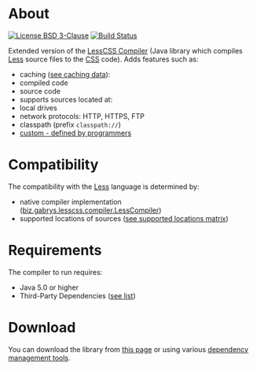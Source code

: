 # About
[![License BSD 3-Clause](https://img.shields.io/badge/license-BSD%203--Clause-blue.svg)](http://lesscss-extended-compiler.projects.gabrys.biz/license.txt)
[![Build Status](https://travis-ci.org/gabrysbiz/lesscss-extended-compiler.svg?branch=develop)](https://travis-ci.org/gabrysbiz/lesscss-extended-compiler)

Extended version of the [LessCSS Compiler](http://lesscss-compiler.projects.gabrys.biz/)
(Java library which compiles [Less](http://lesscss.org/) source files to the [CSS](http://www.w3.org/Style/CSS/) code).
Adds features such as:
* caching ([see caching data](http://lesscss-extended-compiler.projects.gabrys.biz/LATEST/caching-data.html)):
 * compiled code
 * source code
* supports sources located at:
 * local drives
 * network protocols: HTTP, HTTPS, FTP
 * classpath (prefix `classpath://`)
 * [custom - defined by programmers](http://lesscss-extended-compiler.projects.gabrys.biz/LATEST/locations.html#custom)
 
# Compatibility
The compatibility with the [Less](http://lesscss.org/) language is determined by:
* native compiler implementation ([biz.gabrys.lesscss.compiler.LessCompiler](http://lesscss-compiler.projects.gabrys.biz/1.2.1/apidocs/index.html?biz/gabrys/lesscss/compiler/LessCompiler.html))
* supported locations of sources ([see supported locations matrix](http://lesscss-extended-compiler.projects.gabrys.biz/LATEST/locations.html#matrix))

# Requirements
The compiler to run requires:
* Java 5.0 or higher
* Third-Party Dependencies ([see list](http://lesscss-extended-compiler.projects.gabrys.biz/LATEST/dependencies.html))

# Download
You can download the library from [this page](http://lesscss-extended-compiler.projects.gabrys.biz/LATEST/download.html)
or using various [dependency management tools](http://lesscss-extended-compiler.projects.gabrys.biz/LATEST/dependency-info.html).
